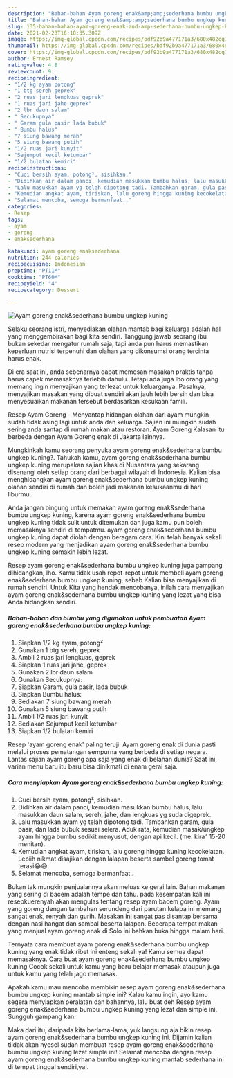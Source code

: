 ```yaml
---
description: "Bahan-bahan Ayam goreng enak&amp;amp;sederhana bumbu ungkep kuning Sederhana Untuk Jualan"
title: "Bahan-bahan Ayam goreng enak&amp;amp;sederhana bumbu ungkep kuning Sederhana Untuk Jualan"
slug: 135-bahan-bahan-ayam-goreng-enak-and-amp-sederhana-bumbu-ungkep-kuning-sederhana-untuk-jualan
date: 2021-02-23T16:18:35.309Z
image: https://img-global.cpcdn.com/recipes/bdf92b9a477171a3/680x482cq70/ayam-goreng-enaksederhana-bumbu-ungkep-kuning-foto-resep-utama.jpg
thumbnail: https://img-global.cpcdn.com/recipes/bdf92b9a477171a3/680x482cq70/ayam-goreng-enaksederhana-bumbu-ungkep-kuning-foto-resep-utama.jpg
cover: https://img-global.cpcdn.com/recipes/bdf92b9a477171a3/680x482cq70/ayam-goreng-enaksederhana-bumbu-ungkep-kuning-foto-resep-utama.jpg
author: Ernest Ramsey
ratingvalue: 4.8
reviewcount: 9
recipeingredient:
- "1/2 kg ayam potong"
- "1 btg sereh geprek"
- "2 ruas jari lengkuas geprek"
- "1 ruas jari jahe geprek"
- "2 lbr daun salam"
- " Secukupnya"
- " Garam gula pasir lada bubuk"
- " Bumbu halus"
- "7 siung bawang merah"
- "5 siung bawang putih"
- "1/2 ruas jari kunyit"
- "Sejumput kecil ketumbar"
- "1/2 bulatan kemiri"
recipeinstructions:
- "Cuci bersih ayam, potong², sisihkan."
- "Didihkan air dalam panci, kemudian masukkan bumbu halus, lalu masukkan daun salam, sereh, jahe, dan lengkuas yg suda digeprek."
- "Lalu masukkan ayam yg telah dipotong tadi. Tambahkan garam, gula pasir, dan lada bubuk sesuai selera. Aduk rata, kemudian masak/ungkep ayam hingga bumbu sedikit menyusut, dengan api kecil. (me: kira² 15-20 menitan)."
- "Kemudian angkat ayam, tiriskan, lalu goreng hingga kuning kecokelatan. Lebiih nikmat disajikan dengan lalapan beserta sambel goreng tomat terasi😂😅"
- "Selamat mencoba, semoga bermanfaat.."
categories:
- Resep
tags:
- ayam
- goreng
- enaksederhana

katakunci: ayam goreng enaksederhana 
nutrition: 244 calories
recipecuisine: Indonesian
preptime: "PT11M"
cooktime: "PT60M"
recipeyield: "4"
recipecategory: Dessert

---
```



![Ayam goreng enak&amp;sederhana bumbu ungkep kuning](https://img-global.cpcdn.com/recipes/bdf92b9a477171a3/680x482cq70/ayam-goreng-enaksederhana-bumbu-ungkep-kuning-foto-resep-utama.jpg)

Selaku seorang istri, menyediakan olahan mantab bagi keluarga adalah hal yang menggembirakan bagi kita sendiri. Tanggung jawab seorang ibu bukan sekedar mengatur rumah saja, tapi anda pun harus memastikan keperluan nutrisi terpenuhi dan olahan yang dikonsumsi orang tercinta harus enak.

Di era  saat ini, anda sebenarnya dapat memesan masakan praktis tanpa harus capek memasaknya terlebih dahulu. Tetapi ada juga lho orang yang memang ingin menyajikan yang terlezat untuk keluarganya. Pasalnya, menyajikan masakan yang dibuat sendiri akan jauh lebih bersih dan bisa menyesuaikan makanan tersebut berdasarkan kesukaan famili. 

Resep Ayam Goreng - Menyantap hidangan olahan dari ayam mungkin sudah tidak asing lagi untuk anda dan keluarga. Sajian ini mungkin sudah sering anda santap di rumah makan atau restoran. Ayam Goreng Kalasan itu berbeda dengan Ayam Goreng enak di Jakarta lainnya.

Mungkinkah kamu seorang penyuka ayam goreng enak&amp;sederhana bumbu ungkep kuning?. Tahukah kamu, ayam goreng enak&amp;sederhana bumbu ungkep kuning merupakan sajian khas di Nusantara yang sekarang disenangi oleh setiap orang dari berbagai wilayah di Indonesia. Kalian bisa menghidangkan ayam goreng enak&amp;sederhana bumbu ungkep kuning olahan sendiri di rumah dan boleh jadi makanan kesukaanmu di hari liburmu.

Anda jangan bingung untuk memakan ayam goreng enak&amp;sederhana bumbu ungkep kuning, karena ayam goreng enak&amp;sederhana bumbu ungkep kuning tidak sulit untuk ditemukan dan juga kamu pun boleh memasaknya sendiri di tempatmu. ayam goreng enak&amp;sederhana bumbu ungkep kuning dapat diolah dengan beragam cara. Kini telah banyak sekali resep modern yang menjadikan ayam goreng enak&amp;sederhana bumbu ungkep kuning semakin lebih lezat.

Resep ayam goreng enak&amp;sederhana bumbu ungkep kuning juga gampang dihidangkan, lho. Kamu tidak usah repot-repot untuk membeli ayam goreng enak&amp;sederhana bumbu ungkep kuning, sebab Kalian bisa menyajikan di rumah sendiri. Untuk Kita yang hendak mencobanya, inilah cara menyajikan ayam goreng enak&amp;sederhana bumbu ungkep kuning yang lezat yang bisa Anda hidangkan sendiri.

<!--inarticleads1-->

##### Bahan-bahan dan bumbu yang digunakan untuk pembuatan Ayam goreng enak&amp;sederhana bumbu ungkep kuning:

1. Siapkan 1/2 kg ayam, potong²
1. Gunakan 1 btg sereh, geprek
1. Ambil 2 ruas jari lengkuas, geprek
1. Siapkan 1 ruas jari jahe, geprek
1. Gunakan 2 lbr daun salam
1. Gunakan  Secukupnya:
1. Siapkan  Garam, gula pasir, lada bubuk
1. Siapkan  Bumbu halus:
1. Sediakan 7 siung bawang merah
1. Gunakan 5 siung bawang putih
1. Ambil 1/2 ruas jari kunyit
1. Sediakan Sejumput kecil ketumbar
1. Siapkan 1/2 bulatan kemiri


Resep &#39;ayam goreng enak&#39; paling teruji. Ayam goreng enak di dunia pasti melalui proses pematangan sempurna yang berbeda di setiap negara. Lantas sajian ayam goreng apa saja yang enak di belahan dunia? Saat ini, varian menu baru itu baru bisa dinikmati di enam gerai saja. 

<!--inarticleads2-->

##### Cara menyiapkan Ayam goreng enak&amp;sederhana bumbu ungkep kuning:

1. Cuci bersih ayam, potong², sisihkan.
1. Didihkan air dalam panci, kemudian masukkan bumbu halus, lalu masukkan daun salam, sereh, jahe, dan lengkuas yg suda digeprek.
1. Lalu masukkan ayam yg telah dipotong tadi. Tambahkan garam, gula pasir, dan lada bubuk sesuai selera. Aduk rata, kemudian masak/ungkep ayam hingga bumbu sedikit menyusut, dengan api kecil. (me: kira² 15-20 menitan).
1. Kemudian angkat ayam, tiriskan, lalu goreng hingga kuning kecokelatan. Lebiih nikmat disajikan dengan lalapan beserta sambel goreng tomat terasi😂😅
1. Selamat mencoba, semoga bermanfaat..


Bukan tak mungkin penjualannya akan meluas ke gerai lain. Bahan makanan yang sering di bacem adalah tempe dan tahu. pada kesempatan kali ini resepkuerenyah akan mengulas tentang resep ayam bacem goreng. Ayam yang goreng dengan tambahan serundeng dari parutan kelapa ini memang sangat enak, renyah dan gurih. Masakan ini sangat pas disantap bersama dengan nasi hangat dan sambal beserta lalapan. Beberapa tempat makan yang menjual ayam goreng enak di Solo ini bahkan buka hingga malam hari. 

Ternyata cara membuat ayam goreng enak&amp;sederhana bumbu ungkep kuning yang enak tidak ribet ini enteng sekali ya! Kamu semua dapat memasaknya. Cara buat ayam goreng enak&amp;sederhana bumbu ungkep kuning Cocok sekali untuk kamu yang baru belajar memasak ataupun juga untuk kamu yang telah jago memasak.

Apakah kamu mau mencoba membikin resep ayam goreng enak&amp;sederhana bumbu ungkep kuning mantab simple ini? Kalau kamu ingin, ayo kamu segera menyiapkan peralatan dan bahannya, lalu buat deh Resep ayam goreng enak&amp;sederhana bumbu ungkep kuning yang lezat dan simple ini. Sungguh gampang kan. 

Maka dari itu, daripada kita berlama-lama, yuk langsung aja bikin resep ayam goreng enak&amp;sederhana bumbu ungkep kuning ini. Dijamin kalian tiidak akan nyesel sudah membuat resep ayam goreng enak&amp;sederhana bumbu ungkep kuning lezat simple ini! Selamat mencoba dengan resep ayam goreng enak&amp;sederhana bumbu ungkep kuning mantab sederhana ini di tempat tinggal sendiri,ya!.

